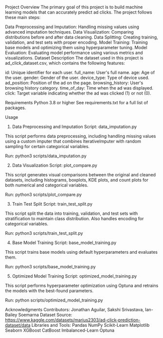 Project Overview
The primary goal of this project is to build machine learning models that can accurately predict ad clicks. The project follows these main steps:

Data Preprocessing and Imputation: Handling missing values using advanced imputation techniques.
Data Visualization: Comparing distributions before and after data cleaning.
Data Splitting: Creating training, validation, and test sets with proper encoding.
Model Training: Training base models and optimizing them using hyperparameter tuning.
Model Evaluation: Evaluating model performance using various metrics and visualizations.
Dataset Description
The dataset used in this project is ad_click_dataset.csv, which contains the following features:

id: Unique identifier for each user.
full_name: User's full name.
age: Age of the user.
gender: Gender of the user.
device_type: Type of device used.
ad_position: Position of the ad on the page.
browsing_history: User's browsing history category.
time_of_day: Time when the ad was displayed.
click: Target variable indicating whether the ad was clicked (1) or not (0).

Requirements
Python 3.8 or higher
See requirements.txt for a full list of packages.

Usage

1. Data Preprocessing and Imputation
Script: data_imputation.py

This script performs data preprocessing, including handling missing values using a custom imputer that combines IterativeImputer with random sampling for certain categorical variables.

Run: python3 scripts/data_imputation.py

2. Data Visualization
Script: plot_compare.py

This script generates visual comparisons between the original and cleaned datasets, including histograms, boxplots, KDE plots, and count plots for both numerical and categorical variables.

Run: python3 scripts/plot_compare.py

3. Train Test Split
Script: train_test_split.py

This script split the data into training, validation, and test sets with stratification to maintain class distribution.  Also handles encoding for categorical variables.

Run: python3 scripts/train_test_split.py

4. Base Model Training
Script: base_model_training.py

This script trains base models using default hyperparameters and evaluates them.

Run: python3 scripts/base_model_training.py

5. Optimized Model Training
Script: optimized_model_training.py

This script performs hyperparameter optimization using Optuna and retrains the models with the best-found parameters.

Run: python scripts/optimized_model_training.py

Acknowledgments
Contributors: Jonathan Aguilar, Sakshi Srivastava, Ian-Bailey Soemarna
Dataset Source: https://www.kaggle.com/datasets/marius2303/ad-click-prediction-dataset/data
Libraries and Tools:
Pandas
NumPy
Scikit-Learn
Matplotlib
Seaborn
XGBoost
CatBoost
Imbalanced-Learn
Optuna
